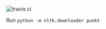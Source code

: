 ![travis ci](https://travis-ci.org/usc-isi-i2/dig-random-indexing-extractor.svg?branch=master)

Run `python -m nltk.downloader punkt`

